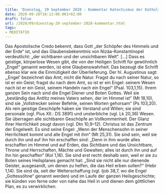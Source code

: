 ```yaml
---
title: 'Dienstag, 29 September 2020 : Kommentar Katechismus der Katholischen Kirche'
date: 2020-09-28T18:13:00.001+02:00
draft: false
url: /2020/09/dienstag-29-september-2020-kommentar.html
tags: 
- MEDITATIO
---
```


Das Apostolische Credo bekennt, dass Gott „der Schöpfer des Himmels und der Erde“ ist, und das Glaubensbekenntnis von Nizäa-Konstantinopel verdeutlicht: „der sichtbaren und der unsichtbaren Welt“. \[…\] Dass es geistige, körperlose Wesen gibt, die von der Heiligen Schrift für gewöhnlich „Engel“ genannt werden, ist eine Glaubenswahrheit. Das bezeugt die Schrift ebenso klar wie die Einmütigkeit der Überlieferung. Der hl. Augustinus sagt: „‚Engel‘ bezeichnet das Amt, nicht die Natur. Fragst du nach seiner Natur, so ist er ein Geist; fragst du nach dem Amt, so ist er ein Engel: seinem Wesen nach ist er ein Geist, seinem Handeln nach ein Engel“ (Psal. 103,1,15). Ihrem ganzen Sein nach sind die Engel Diener und Boten Gottes. Weil sie „beständig das Antlitz meines Vaters sehen, der im Himmel ist“ (Mt 18,10), sind sie „Vollstrecker seiner Befehle, seinen Worten gehorsam“ (Ps 103,20). Als rein geistige Geschöpfe haben sie Verstand und Willen; sie sind personale (vgl. Pius XII.: DS 3891) und unsterbliche (vgl. Lk 20,36) Wesen. Sie überragen alle sichtbaren Geschöpfe an Vollkommenheit. Der Glanz ihrer Herrlichkeit zeugt davon (vgl. Dtn 10,9–12). Christus ist das Zentrum der Engelwelt. Es sind seine Engel: „Wenn der Menschensohn in seiner Herrlichkeit kommt und alle Engel mit ihm“ (Mt 25,31). Sie sind sein, weil sie durch ihn und auf ihn hin erschaffen sind: „Denn in ihm wurde alles erschaffen im Himmel und auf Erden, das Sichtbare und das Unsichtbare, Throne und Herrschaften, Mächte und Gewalten; alles ist durch ihn und auf ihn hin geschaffen“ (Kol 1,16). Sie sind erst recht deshalb sein, weil er sie zu Boten seines Heilsplanes gemacht hat: „Sind sie nicht alle nur dienende Geister, ausgesandt, um denen zu helfen, die das Heil erben sollen?“ (Hebr 1,14). Sie sind da, seit der Welterschaffung (vgl. Ijob 38,7, wo die Engel „Gottessöhne“ genannt werden) und im Laufe der ganzen Heilsgeschichte; sie künden von ferne oder von nahe das Heil in und dienen dem göttlichen Plan, es zu verwirklichen.